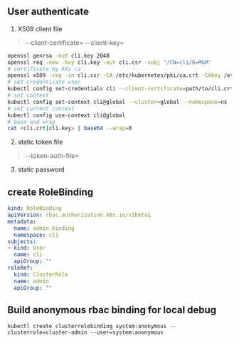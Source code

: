 ## User authenticate
1. X509 client file
> --client-certificate= --client-key=
```bash
openssl genrsa -out cli.key 2048
openssl req -new -key cli.key -out cli.csr -subj "/CN=cli/O=MGM"
# certificate by k8s ca
openssl x509 -req -in cli.csr -CA /etc/kubernetes/pki/ca.crt -CAkey /etc/kubernetes/pki/ca.key -CAcreateserial -out cli.crt -days 365
# set credenticate user
kubectl config set-credentials cli --client-certificate=path/to/cli.crt --client-key=path/to/cli.key
# set context
kubectl config set-context cli@global --cluster=global --namespace=ns --user=tom
# set current context
kubectl config use-context cli@global
# base and wrap
cat <cli.crt|cli.key> | base64 --wrap=0
```
2. static token file
> --token-auth-file=
3. static password

## create RoleBinding
```yaml
kind: RoleBinding
apiVersion: rbac.authorization.k8s.io/v1beta1
metadata:
  name: admin-binding
  namespace: cli
subjects:
- kind: User
  name: cli
  apiGroup: ""
roleRef:
  kind: ClusterRole
  name: admin
  apiGroup: ""
```

## Build anonymous rbac binding for local debug
```shell
kubectl create clusterrolebinding system:anonymous --clusterrole=cluster-admin --user=system:anonymous
```
